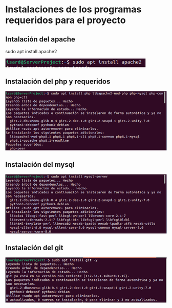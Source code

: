 # Instalaciones de los programas requeridos para el proyecto

## Intalación del apache

sudo apt install apache2

![imagen](../imagenes/Install_apache2.png)

## Instalación del php y requeridos

![imagen](../imagenes/install_php.png)

## Instalación del mysql

![imagen](../imagenes/install_sql.png)

## Instalación del git 

![imagen](../imagenes/git.png)
